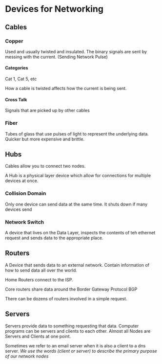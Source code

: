 # Devices for Networking #

## Cables ##
### Copper ###
Used and usually twisted and insulated. The binary signals are sent by messing with the current. (Sending Network Pulse)

#### Categories ####
Cat 1, Cat 5, etc

How a cable is twisted affects how the current is being sent.

#### Cross Talk ####
Signals that are picked up by other cables

### Fiber ###
Tubes of glass that use pulses of light to represent the underlying data.
Quicker but more expensive and brittle.

## Hubs ##
Cables allow you to connect two nodes. 

A Hub is a physical layer device which allow for connections for multiple devices at once.

### Collision Domain ###
Only one device can send data at the same time. It shuts down if many devices send

### Network Switch ###
A device that lives on the Data Layer, inspects the contents of teh ethernet request and sends data to the appropriate place.

## Routers ##
A Device that sends data to an external network. Contain information of how to send data all over the world. 

Home Routers connect to the ISP. 

Core routers share data around the Border Gateway Protocol BGP

There can be dozens of routers involved in a simple request. 

## Servers ##
Servers provide data to something requesting that data. Computer programs can be servers and clients to each other. Almost all Nodes are Servers and Clients at one point.

Sometimes we refer to an email server when it is also a client to a dns server. 
*We use the words (client or server) to describe the primary purpose of our network nodes*


